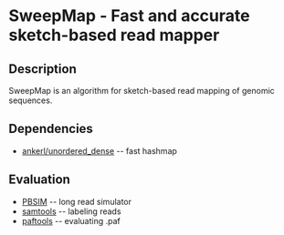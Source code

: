 # SweepMap - Fast and accurate sketch-based read mapper

## Description

SweepMap is an algorithm for sketch-based read mapping of genomic sequences.

## Dependencies

* [ankerl/unordered_dense](https://github.com/martinus/unordered_dense) -- fast hashmap

## Evaluation
* [PBSIM](https://github.com/pfaucon/PBSIM-PacBio-Simulator) -- long read simulator
* [samtools](https://github.com/samtools/samtools) -- labeling reads
* [paftools](https://github.com/RBGKew/pypaftol/blob/master/paftools_tutorial.md) -- evaluating .paf

